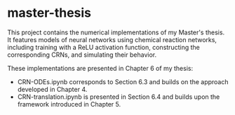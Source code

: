 # master-thesis
This project contains the numerical implementations of my Master's thesis. It features models of neural networks using chemical reaction networks, including training with a ReLU activation function, constructing the corresponding CRNs, and simulating their behavior. 

These implementations are presented in Chapter 6 of my thesis: 
- CRN-ODEs.ipynb corresponds to Section 6.3 and builds on the approach developed in Chapter 4.
- CRN-translation.ipynb is presented in Section 6.4 and builds upon the framework introduced in Chapter 5.
